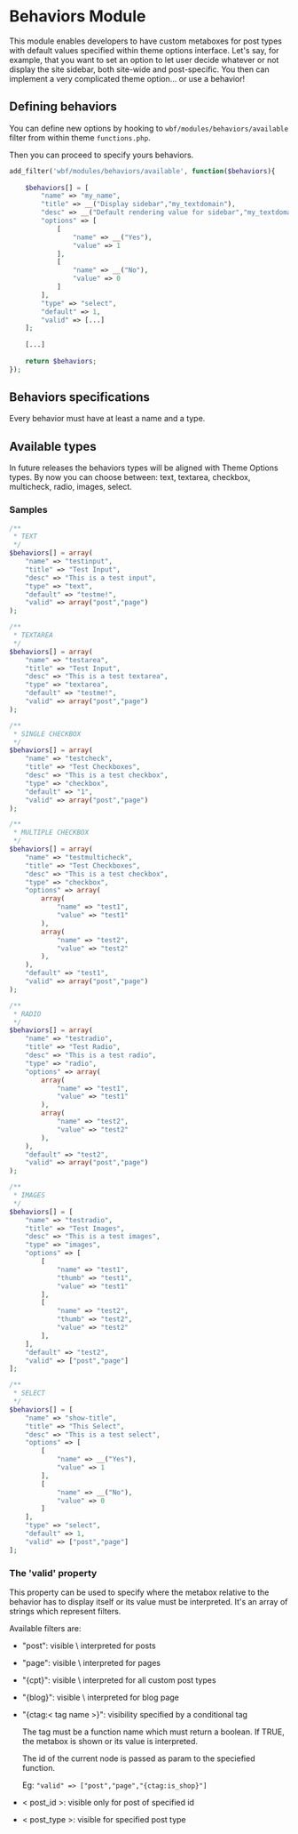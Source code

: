 # Behaviors Module

This module enables developers to have custom metaboxes for post types with default values specified within theme options interface. 
Let's say, for example, that you want to set an option to let user decide whatever or not display the site sidebar, both site-wide and post-specific. You then can implement a very complicated theme option... or use a behavior!

## Defining behaviors
You can define new options by hooking to `wbf/modules/behaviors/available` filter from within theme `functions.php`.

Then you can proceed to specify yours behaviors.

```php
add_filter('wbf/modules/behaviors/available', function($behaviors){
    
    $behaviors[] = [
        "name" => "my_name",
        "title" => __("Display sidebar","my_textdomain"),
        "desc" => __("Default rendering value for sidebar","my_textdomain"),
        "options" => [
            [
                "name" => __("Yes"),
                "value" => 1
            ],
            [
                "name" => __("No"),
                "value" => 0
            ]
        ],
        "type" => "select",
        "default" => 1,
        "valid" => [...]
    ];
    
    [...]
    
    return $behaviors;
});
```

## Behaviors specifications

Every behavior must have at least a name and a type.

## Available types

In future releases the behaviors types will be aligned with Theme Options types. By now you can choose between: text, textarea, checkbox, multicheck, radio, images, select.

### Samples

```php
/**
 * TEXT
 */
$behaviors[] = array(
    "name" => "testinput",
    "title" => "Test Input",
    "desc" => "This is a test input",
    "type" => "text",
    "default" => "testme!",
    "valid" => array("post","page")
);

/**
 * TEXTAREA
 */
$behaviors[] = array(
    "name" => "testarea",
    "title" => "Test Input",
    "desc" => "This is a test textarea",
    "type" => "textarea",
    "default" => "testme!",
    "valid" => array("post","page")
);

/**
 * SINGLE CHECKBOX
 */
$behaviors[] = array(
    "name" => "testcheck",
    "title" => "Test Checkboxes",
    "desc" => "This is a test checkbox",
    "type" => "checkbox",
    "default" => "1",
    "valid" => array("post","page")
);

/**
 * MULTIPLE CHECKBOX
 */
$behaviors[] = array(
    "name" => "testmulticheck",
    "title" => "Test Checkboxes",
    "desc" => "This is a test checkbox",
    "type" => "checkbox",
    "options" => array(
        array(
            "name" => "test1",
            "value" => "test1"
        ),
        array(
            "name" => "test2",
            "value" => "test2"
        ),
    ),
    "default" => "test1",
    "valid" => array("post","page")
);

/**
 * RADIO
 */
$behaviors[] = array(
    "name" => "testradio",
    "title" => "Test Radio",
    "desc" => "This is a test radio",
    "type" => "radio",
    "options" => array(
        array(
            "name" => "test1",
            "value" => "test1"
        ),
        array(
            "name" => "test2",
            "value" => "test2"
        ),
    ),
    "default" => "test2",
    "valid" => array("post","page")
);

/**
 * IMAGES
 */
$behaviors[] = [
    "name" => "testradio",
    "title" => "Test Images",
    "desc" => "This is a test images",
    "type" => "images",
    "options" => [
        [
            "name" => "test1",
            "thumb" => "test1",
            "value" => "test1"
        ],
        [
            "name" => "test2",
            "thumb" => "test2",
            "value" => "test2"
        ],
    ],
    "default" => "test2",
    "valid" => ["post","page"]
];

/**
 * SELECT
 */
$behaviors[] = [
    "name" => "show-title",
    "title" => "This Select",
    "desc" => "This is a test select",
    "options" => [
        [
            "name" => __("Yes"),
            "value" => 1
        ],
        [
            "name" => __("No"),
            "value" => 0
        ]
    ],
    "type" => "select",
    "default" => 1,
    "valid" => ["post","page"]
];
```
    
### The 'valid' property

This property can be used to specify where the metabox relative to the behavior has to display itself or its value must be interpreted. It's an array of strings which represent filters. 

Available filters are:

- "post": visible \ interpreted for posts

- "page": visible \ interpreted for pages

- "{cpt}": visible \ interpreted for all custom post types

- "{blog}": visible \ interpreted for blog page

- "{ctag:< tag name >}": visibility specified by a conditional tag

    The tag must be a function name which must return a boolean. If TRUE, the metabox is shown or its value is interpreted.
    
    The id of the current node is passed as param to the speciefied function.
    
    Eg: `"valid" => ["post","page","{ctag:is_shop}"]`

- < post_id >: visible only for post of specified id

- < post_type >: visible for specified post type

